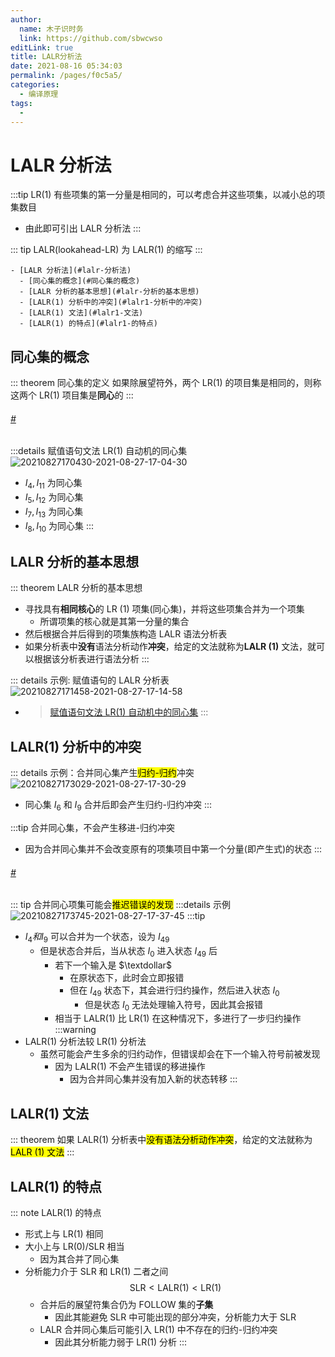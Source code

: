 ```yaml
---
author: 
  name: 木子识时务
  link: https://github.com/sbwcwso
editLink: true
title: LALR分析法
date: 2021-08-16 05:34:03
permalink: /pages/f0c5a5/
categories: 
  - 编译原理
tags: 
  - 
---
```


# LALR 分析法

:::tip LR(1) 有些项集的第一分量是相同的，可以考虑合并这些项集，以减小总的项集数目
* 由此即可引出 LALR 分析法
:::

::: tip LALR(lookahead-LR) 为 LALR(1) 的缩写
:::

<!-- more -->

```markmap
- [LALR 分析法](#lalr-分析法)
  - [同心集的概念](#同心集的概念)
  - [LALR 分析的基本思想](#lalr-分析的基本思想)
  - [LALR(1) 分析中的冲突](#lalr1-分析中的冲突)
  - [LALR(1) 文法](#lalr1-文法)
  - [LALR(1) 的特点](#lalr1-的特点)
```


## 同心集的概念

::: theorem 同心集的定义
如果除展望符外，两个 LR(1) 的项目集是相同的，则称这两个 LR(1) 项目集是**同心**的
:::

<h6 id='赋值语句文法的LR自动机的同心集' class='anchor-user-defined'>
  <a href='#赋值语句文法的LR自动机的同心集' class='header-anchor'>#</a>
</h6>

:::details 赋值语句文法 LR(1) 自动机的同心集
![20210827170430-2021-08-27-17-04-30](https://cdn.jsdelivr.net/gh/sbwcwso/PicBed@master/20210827170430-2021-08-27-17-04-30.png)
* $I_4, I_{11}$ 为同心集
* $I_5, I_{12}$ 为同心集
* $I_7, I_{13}$ 为同心集
* $I_8, I_{10}$ 为同心集
:::

## LALR 分析的基本思想

::: theorem LALR 分析的基本思想
* 寻找具有**相同核心**的 LR (1) 项集(同心集)，并将这些项集合并为一个项集
  * 所谓项集的核心就是其第一分量的集合
* 然后根据合并后得到的项集族构造 LALR 语法分析表
* 如果分析表中**没有**语法分析动作**冲突**，给定的文法就称为**LALR (1)** 文法，就可以根据该分析表进行语法分析
:::

::: details 示例: 赋值语句的 LALR 分析表
![20210827171458-2021-08-27-17-14-58](https://cdn.jsdelivr.net/gh/sbwcwso/PicBed@master/20210827171458-2021-08-27-17-14-58.png)

* > [赋值语句文法 LR(1) 自动机中的同心集](#赋值语句文法的LR自动机的同心集)
:::

## LALR(1) 分析中的冲突

::: details 示例：合并同心集产生<mark class='c3'>归约-归约</mark>冲突
![20210827173029-2021-08-27-17-30-29](https://cdn.jsdelivr.net/gh/sbwcwso/PicBed@master/20210827173029-2021-08-27-17-30-29.png)
* 同心集 $I_6$ 和 $I_9$ 合并后即会产生归约-归约冲突
:::

:::tip 合并同心集，不会产生移进-归约冲突
* 因为合并同心集并不会改变原有的项集项目中第一个分量(即产生式)的状态
:::

<h6 id='合并同心项集可能会推迟错误的发现' class='anchor-user-defined'>
<a href='#合并同心项集可能会推迟错误的发现' class='header-anchor'>#</a>
</h6>

::: tip 合并同心项集可能会<mark class='c3'>推迟错误的发现</mark>
:::details 示例
![20210827173745-2021-08-27-17-37-45](https://cdn.jsdelivr.net/gh/sbwcwso/PicBed@master/20210827173745-2021-08-27-17-37-45.png)
:::tip
* $I_4 和 I_9$ 可以合并为一个状态，设为 $I_{49}$
  * 但是状态合并后，当从状态 $I_0$ 进入状态 $I_{49}$ 后
    * 若下一个输入是 $\textdollar$
      * 在原状态下，此时会立即报错
      * 但在 $I_{49}$ 状态下，其会进行归约操作，然后进入状态 $I_0$
        * 但是状态 $I_0$ 无法处理输入符号，因此其会报错
    * 相当于 LALR(1) 比 LR(1) 在这种情况下，多进行了一步归约操作
:::warning
* LALR(1) 分析法较 LR(1) 分析法
  * 虽然可能会产生多余的归约动作，但错误却会在下一个输入符号前被发现
    * 因为 LALR(1) 不会产生错误的移进操作
      * 因为合并同心集并没有加入新的状态转移
:::

## LALR(1) 文法

::: theorem 如果 LALR(1) 分析表中<mark class='c3'>没有语法分析动作冲突</mark>，给定的文法就称为<mark class='c3'>LALR (1) 文法</mark>
:::

## LALR(1) 的特点

::: note LALR(1) 的特点
* 形式上与 LR(1) 相同
* 大小上与 LR(0)/SLR 相当
  * 因为其合并了同心集
* 分析能力介于 SLR 和 LR(1) 二者之间
  $$\text{SLR} \lt \text{LALR(1)} \lt \text{LR(1)}$$
  * 合并后的展望符集合仍为 FOLLOW 集的**子集**
    * 因此其能避免 SLR 中可能出现的部分冲突，分析能力大于 SLR
  * LALR 合并同心集后可能引入 LR(1) 中不存在的归约-归约冲突
    * 因此其分析能力弱于 LR(1) 分析
:::

